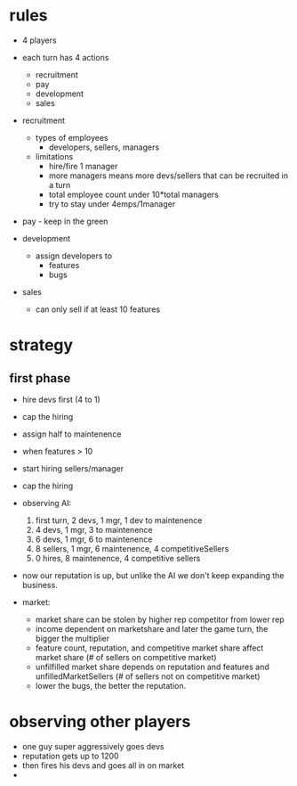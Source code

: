# rules

- 4 players

- each turn has 4 actions
  - recruitment
  - pay
  - development
  - sales

- recruitment
  - types of employees
    - developers, sellers, managers
  - limitations
    - hire/fire 1 manager
    - more managers means more devs/sellers that can be recruited in a turn
    - total employee count under 10*total managers
    - try to stay under 4emps/1manager

- pay - keep in the green

- development
  - assign developers to
    - features
    - bugs

- sales
  - can only sell if at least 10 features


# strategy

## first phase

- hire devs first (4 to 1)
- cap the hiring
- assign half to maintenence
- when features > 10
- start hiring sellers/manager
- cap the hiring

- observing AI:
  1. first turn, 2 devs, 1 mgr, 1 dev to maintenence
  2. 4 devs, 1 mgr, 3 to maintenence
  3. 6 devs, 1 mgr, 6 to maintenence
  4. 8 sellers, 1 mgr, 6 maintenence, 4 competitiveSellers
  5.  0 hires, 8 maintenence, 4 competitive sellers

- now our reputation is up, but unlike the AI we don't keep expanding the business.

- market:
  - market share can be stolen by higher rep competitor from lower rep
  - income dependent on marketshare and later the game turn, the bigger the multiplier
  - feature count, reputation, and competitive market share affect market share (# of sellers on competitive market)
  - unfilfilled market share depends on reputation and features and unfilledMarketSellers (# of sellers not on competitive market)
  - lower the bugs, the better the reputation.

# observing other players

- one guy super aggressively goes devs
- reputation gets up to 1200
- then fires his devs and goes all in on market
-